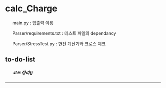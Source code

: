 # calc_Charge
<ul>main.py : 입출력 이용</ul>
<ul>Parser/requirements.txt : 테스트 파일의 dependancy</ul>
<ul>Parser/StressTest.py : 한전 계산기와 크로스 체크</ul>
<h2>to-do-list</h2>
<h5>
<ul>코드 정리()</ul>
<ul></ul>
</h5>
<hr>